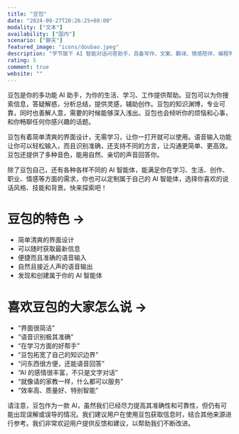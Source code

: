 ```yaml
---
title: "豆包"
date: "2024-09-27T20:26:25+08:00"
modality: ["文本"]
availability: ["国内"]
scenario: ["聊天"]
featured_image: "icons/doubao.jpeg"
description: "字节旗下 AI 智能对话问答助手，具备写作、文案、翻译、情感陪伴、编程等多种功能。"
rating: 5
comment: true
website: ""
---
```


豆包是你的多功能 AI 助手，为你的生活、学习、工作提供帮助。豆包可以为你搜索信息，答疑解惑，分析总结，提供灵感，辅助创作。豆包的知识渊博，专业可靠，同时也善解人意，需要的时候能够深入浅出。豆包也会倾听你的烦恼和心事，和你畅聊任何你感兴趣的话题。

豆包有着简单清爽的界面设计，无需学习，让你一打开就可以使用。语音输入功能让你可以轻松输入，而且识别准确，还支持不同的方言，让沟通更简单、更高效。豆包还提供了多种音色，能用自然、亲切的声音回答你。

除了豆包自己，还有各种各样不同的 AI 智能体，能满足你在学习、生活、创作、职业、情感等方面的需求，你也可以定制属于自己的 AI 智能体，选择你喜欢的说话风格、技能和背景。快来探索吧！

# 豆包的特色 →

* 简单清爽的界面设计
* 可以随时获取最新信息
* 便捷而且准确的语音输入
* 自然且接近人声的语音输出
* 发现和创建属于你的 AI 智能体

# 喜欢豆包的大家怎么说 →

* “界面很简洁”
* “语音识别极其准确”
* “在学习方面的好帮手”
* “豆包拓宽了自己的知识边界”
* “问东西很方便，还能语音回答”
* “AI 的感情很丰富，不只是文字对话”
* “就像请的家教一样，什么都可以服务”
* “效率高、质量好、特别智能”

请注意，豆包作为一款 AI，虽然我们已经尽力提高其准确性和可靠性，但仍有可能出现误解或误导的情况。我们建议用户在使用豆包获取信息时，结合其他来源进行参考。我们非常欢迎用户提供反馈和建议，以帮助我们不断改进。